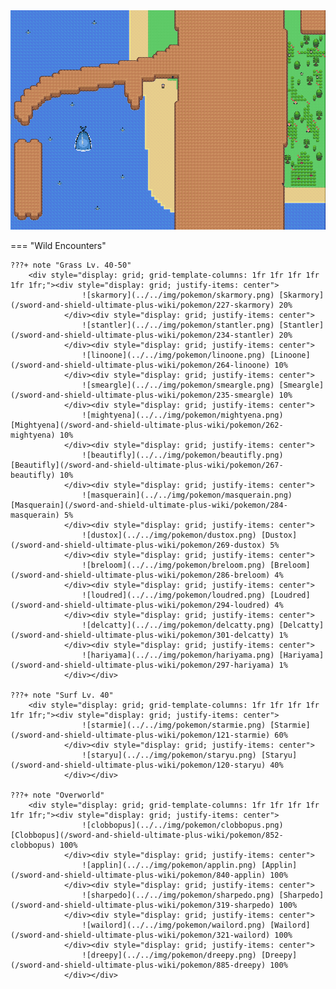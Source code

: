 <img src="../../img/routes/Isle Of Armor 3.png" alt="Isle Of Armor 3"/>

=== "Wild Encounters"


	???+ note "Grass Lv. 40-50"
		<div style="display: grid; grid-template-columns: 1fr 1fr 1fr 1fr 1fr 1fr;"><div style="display: grid; justify-items: center">
                    ![skarmory](../../img/pokemon/skarmory.png) [Skarmory](/sword-and-shield-ultimate-plus-wiki/pokemon/227-skarmory) 20%
                </div><div style="display: grid; justify-items: center">
                    ![stantler](../../img/pokemon/stantler.png) [Stantler](/sword-and-shield-ultimate-plus-wiki/pokemon/234-stantler) 20%
                </div><div style="display: grid; justify-items: center">
                    ![linoone](../../img/pokemon/linoone.png) [Linoone](/sword-and-shield-ultimate-plus-wiki/pokemon/264-linoone) 10%
                </div><div style="display: grid; justify-items: center">
                    ![smeargle](../../img/pokemon/smeargle.png) [Smeargle](/sword-and-shield-ultimate-plus-wiki/pokemon/235-smeargle) 10%
                </div><div style="display: grid; justify-items: center">
                    ![mightyena](../../img/pokemon/mightyena.png) [Mightyena](/sword-and-shield-ultimate-plus-wiki/pokemon/262-mightyena) 10%
                </div><div style="display: grid; justify-items: center">
                    ![beautifly](../../img/pokemon/beautifly.png) [Beautifly](/sword-and-shield-ultimate-plus-wiki/pokemon/267-beautifly) 10%
                </div><div style="display: grid; justify-items: center">
                    ![masquerain](../../img/pokemon/masquerain.png) [Masquerain](/sword-and-shield-ultimate-plus-wiki/pokemon/284-masquerain) 5%
                </div><div style="display: grid; justify-items: center">
                    ![dustox](../../img/pokemon/dustox.png) [Dustox](/sword-and-shield-ultimate-plus-wiki/pokemon/269-dustox) 5%
                </div><div style="display: grid; justify-items: center">
                    ![breloom](../../img/pokemon/breloom.png) [Breloom](/sword-and-shield-ultimate-plus-wiki/pokemon/286-breloom) 4%
                </div><div style="display: grid; justify-items: center">
                    ![loudred](../../img/pokemon/loudred.png) [Loudred](/sword-and-shield-ultimate-plus-wiki/pokemon/294-loudred) 4%
                </div><div style="display: grid; justify-items: center">
                    ![delcatty](../../img/pokemon/delcatty.png) [Delcatty](/sword-and-shield-ultimate-plus-wiki/pokemon/301-delcatty) 1%
                </div><div style="display: grid; justify-items: center">
                    ![hariyama](../../img/pokemon/hariyama.png) [Hariyama](/sword-and-shield-ultimate-plus-wiki/pokemon/297-hariyama) 1%
                </div></div>

	???+ note "Surf Lv. 40"
		<div style="display: grid; grid-template-columns: 1fr 1fr 1fr 1fr 1fr 1fr;"><div style="display: grid; justify-items: center">
                    ![starmie](../../img/pokemon/starmie.png) [Starmie](/sword-and-shield-ultimate-plus-wiki/pokemon/121-starmie) 60%
                </div><div style="display: grid; justify-items: center">
                    ![staryu](../../img/pokemon/staryu.png) [Staryu](/sword-and-shield-ultimate-plus-wiki/pokemon/120-staryu) 40%
                </div></div>

	???+ note "Overworld"
		<div style="display: grid; grid-template-columns: 1fr 1fr 1fr 1fr 1fr 1fr;"><div style="display: grid; justify-items: center">
                    ![clobbopus](../../img/pokemon/clobbopus.png) [Clobbopus](/sword-and-shield-ultimate-plus-wiki/pokemon/852-clobbopus) 100%
                </div><div style="display: grid; justify-items: center">
                    ![applin](../../img/pokemon/applin.png) [Applin](/sword-and-shield-ultimate-plus-wiki/pokemon/840-applin) 100%
                </div><div style="display: grid; justify-items: center">
                    ![sharpedo](../../img/pokemon/sharpedo.png) [Sharpedo](/sword-and-shield-ultimate-plus-wiki/pokemon/319-sharpedo) 100%
                </div><div style="display: grid; justify-items: center">
                    ![wailord](../../img/pokemon/wailord.png) [Wailord](/sword-and-shield-ultimate-plus-wiki/pokemon/321-wailord) 100%
                </div><div style="display: grid; justify-items: center">
                    ![dreepy](../../img/pokemon/dreepy.png) [Dreepy](/sword-and-shield-ultimate-plus-wiki/pokemon/885-dreepy) 100%
                </div></div>



